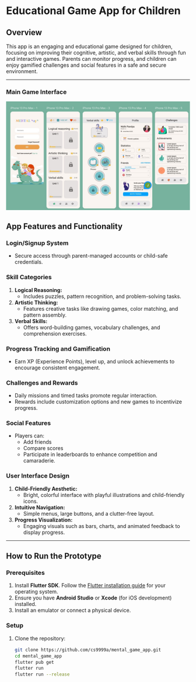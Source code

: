 # Educational Game App for Children

## **Overview**
This app is an engaging and educational game designed for children, focusing on improving their cognitive, artistic, and verbal skills through fun and interactive games. Parents can monitor progress, and children can enjoy gamified challenges and social features in a safe and secure environment.

---
### Main Game Interface
![Game Interface](assets/images/highfidlity.JPG)

## **App Features and Functionality**

### **Login/Signup System**
- Secure access through parent-managed accounts or child-safe credentials.

### **Skill Categories**
1. **Logical Reasoning:**
   - Includes puzzles, pattern recognition, and problem-solving tasks.
2. **Artistic Thinking:**
   - Features creative tasks like drawing games, color matching, and pattern assembly.
3. **Verbal Skills:**
   - Offers word-building games, vocabulary challenges, and comprehension exercises.

### **Progress Tracking and Gamification**
- Earn XP (Experience Points), level up, and unlock achievements to encourage consistent engagement.

### **Challenges and Rewards**
- Daily missions and timed tasks promote regular interaction.
- Rewards include customization options and new games to incentivize progress.

### **Social Features**
- Players can:
  - Add friends
  - Compare scores
  - Participate in leaderboards to enhance competition and camaraderie.

### **User Interface Design**
1. **Child-Friendly Aesthetic:**
   - Bright, colorful interface with playful illustrations and child-friendly icons.
2. **Intuitive Navigation:**
   - Simple menus, large buttons, and a clutter-free layout.
3. **Progress Visualization:**
   - Engaging visuals such as bars, charts, and animated feedback to display progress.

---

## **How to Run the Prototype**

### **Prerequisites**
1. Install **Flutter SDK**. Follow the [Flutter installation guide](https://docs.flutter.dev/get-started/install) for your operating system.
2. Ensure you have **Android Studio** or **Xcode** (for iOS development) installed.
3. Install an emulator or connect a physical device.

### **Setup**
1. Clone the repository:
   ```bash
   git clone https://github.com/cs9999a/mental_game_app.git
   cd mental_game_app
   flutter pub get
   flutter run
   flutter run --release


